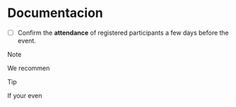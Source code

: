 # Documentacion

- [ ] Confirm the **attendance** of registered participants a few days before the event.

> [!NOTE]
> We recommen

> [!TIP]
> If your even